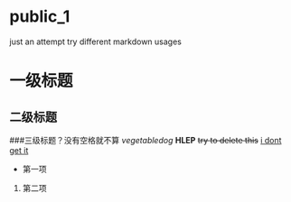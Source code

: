 # public_1
just an attempt
try different markdown usages
# 一级标题
## 二级标题
###三级标题？没有空格就不算
*vegetabledog*
**HLEP**
~~try to delete this~~
<u>i dont get it</u>
+ 第一项
1. 第二项
